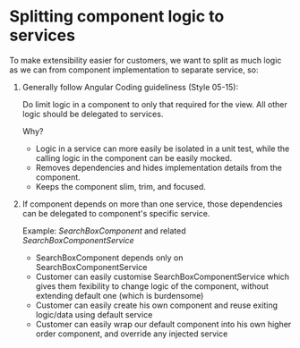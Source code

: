 #  Splitting component logic to services

To make extensibility easier for customers, we want to split as much logic as we can from component implementation to separate service, so:
1. Generally follow Angular Coding guideliness (Style 05-15): 
	
	Do limit logic in a component to only that required for the view. All other logic should be delegated to services.
	
	Why? 
	- Logic in a service can more easily be isolated in a unit test, while the calling logic in the component can be easily mocked.
	- Removes dependencies and hides implementation details from the component.
    - Keeps the component slim, trim, and focused.

2. If component depends on more than one service, those dependencies can be delegated to component's specific service.

    Example: _SearchBoxComponent_ and related _SearchBoxComponentService_

    - SearchBoxComponent depends only on SearchBoxComponentService
    - Customer can easily customise SearchBoxComponentService which gives them fexibility to change logic of the component, without extending default one (which is burdensome)
    - Customer can easily create his own component and reuse exiting logic/data using default service  
    - Customer can easily wrap our default component into his own higher order component, and override any injected service
    
